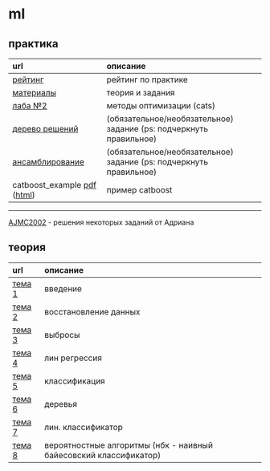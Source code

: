 # ml

## практика
| url                                      | описание |
| :--------------------------------------- | :----- |
| [рейтинг](https://docs.google.com/spreadsheets/d/1VuwyY2vNoF5s4ZfqesW0p-hrGJK0KMkbJReAUViE8Mk/edit?usp=sharing) | рейтинг по практике |
| [материалы](https://drive.google.com/drive/folders/1Y0eor-n90Md2vmjO6cm8mOThI_OeAZAA?usp=sharing) | теория и задания |
| [лаба №2](https://imcs.dvfu.ru/cats/problems?cid=6824541;sid=a5wVrxcizequAmcMcidkGaFZuCWYfd) | методы оптимизации (cats) |
| [дерево решений](ml/decision_tree.ipynb) | (обязательное/необязательное) задание (ps: подчеркнуть правильное)|
| [ансамблирование](ml/ensembling.ipynb) | (обязательное/необязательное) задание (ps: подчеркнуть правильное)|
| catboost_example [pdf](https://raw.githubusercontent.com/motattack/mcs_24/main/ml/catboost_example.pdf) ([html](https://raw.githubusercontent.com/motattack/mcs_24/main/ml/catboost_example.html)) | пример catboost |
---
[AJMC2002](https://github.com/AJMC2002/ML) - решения некоторых заданий от Адриана

## теория
| url                                      | описание |
| :--------------------------------------- | :----- |
| [тема 1](https://raw.githubusercontent.com/motattack/mcs_24/main/ml/1_vvedenit.pdf) | введение |
| [тема 2](https://raw.githubusercontent.com/motattack/mcs_24/main/ml/2_restore_data.pdf) | восстановление данных |
| [тема 3](https://raw.githubusercontent.com/motattack/mcs_24/main/ml/3_emissions.pdf) | выбросы |
| [тема 4](https://miro.com/app/board/uXjVKa9ElA4=/?share_link_id=328178066792) | лин регрессия |
| [тема 5](https://miro.com/app/board/uXjVKMft37s=/?share_link_id=89463290852) | классификация |
| [тема 6](https://miro.com/app/board/uXjVKMft37s=/?share_link_id=960603101875) | деревья |
| [тема 7](https://miro.com/app/board/uXjVKMf6LUI=/?share_link_id=789575770723) | лин. классификатор |
| [тема 8](https://miro.com/app/board/uXjVKMf6LUI=/?share_link_id=147840051395) | вероятностные алгоритмы (нбк - наивный байесовский классификатор) |

